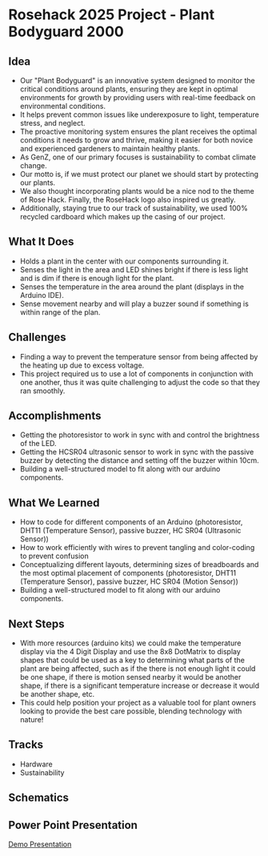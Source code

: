 # Rosehack 2025 Project - Plant Bodyguard 2000
## Idea
- Our "Plant Bodyguard" is an innovative system designed to monitor the critical conditions around plants, ensuring they are kept in optimal environments for growth by providing users with real-time feedback on environmental conditions.
-  It helps prevent common issues like underexposure to light, temperature stress, and neglect.
-  The proactive monitoring system ensures the plant receives the optimal conditions it needs to grow and thrive, making it easier for both novice and experienced gardeners to maintain healthy plants.
-  As GenZ, one of our primary focuses is sustainability to combat climate change.
- Our motto is, if we must protect our planet we should start by protecting our plants. 
- We also thought incorporating plants would be a nice nod to the theme of Rose Hack. Finally, the RoseHack logo also inspired us greatly.
- Additionally, staying true to our track of sustainability, we used 100% recycled cardboard which makes up the casing of our project. 
## What It Does
- Holds a plant in the center with our components surrounding it.
- Senses the light in the area and LED shines bright if there is less light and is dim if there is enough light for the plant.
- Senses the temperature in the area around the plant (displays in the Arduino IDE).
- Sense movement nearby and will play a buzzer sound if something is within range of the plan.
## Challenges
- Finding a way to prevent the temperature sensor from being affected by the heating up due to excess voltage.
- This project required us to use a lot of components in conjunction with one another, thus it was quite challenging to adjust the code so that they ran smoothly.
## Accomplishments
- Getting the photoresistor to work in sync with and control the brightness of the LED.
- Getting the HCSR04 ultrasonic sensor to work in sync with the passive buzzer by detecting the distance and setting off the buzzer within 10cm.
- Building a well-structured model to fit along with our arduino components.
## What We Learned
- How to code for different components of an Arduino (photoresistor, DHT11 (Temperature Sensor), passive buzzer, HC SR04 (Ultrasonic Sensor))
- How to work efficiently with wires to prevent tangling and color-coding to prevent confusion
- Conceptualizing different layouts, determining sizes of breadboards and the most optimal placement of components
(photoresistor, DHT11 (Temperature Sensor), passive buzzer, HC SR04 (Motion Sensor))
- Building a well-structured model to fit along with our arduino components.
## Next Steps
- With more resources (arduino kits) we could make the temperature display via the 4 Digit Display and use the 8x8 DotMatrix to display shapes that could be used as a key to determining what parts of the plant are being affected, such as if the there is not enough light it could be one shape, if there is motion sensed nearby it would be another shape, if there is a significant temperature increase or decrease it would be another shape, etc.
- This could help position your project as a valuable tool for plant owners looking to provide the best care possible, blending technology with nature!
## Tracks
- Hardware
- Sustainability
## Schematics

## Power Point Presentation
[Demo Presentation](https://docs.google.com/presentation/d/1dIug8CcKoXWjLIH0ACUsbeNFddMJ1S-CdpY8tr9mh6Y/edit?usp=sharing)
